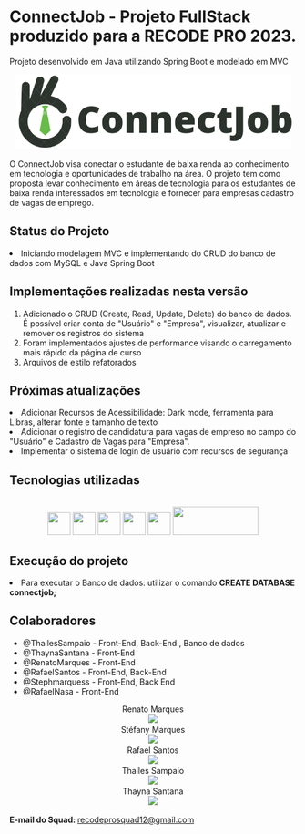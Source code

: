 #  ConnectJob - Projeto FullStack produzido para a RECODE PRO 2023.
Projeto desenvolvido em Java utilizando Spring Boot e modelado em MVC

<div align="center">
<img src="https://github.com/Squad12Rcd/squad12/blob/1b0d9a13ed050a50b096b333abccd234003da010/img/2.png">
</div>

<p> O ConnectJob visa conectar o estudante de baixa renda ao conhecimento em tecnologia e oportunidades de trabalho na área.
O projeto tem como proposta levar conhecimento em áreas de tecnologia para os estudantes de baixa renda interessados em tecnologia e fornecer para empresas cadastro de vagas de emprego. 
</p>
    
<h2> Status do Projeto</h2>

<li> Iniciando modelagem MVC e implementando do CRUD do banco de dados com MySQL e Java Spring Boot </strong> </li>

<h2> Implementações realizadas nesta versão </h2>
<ol>
<li> Adicionado o CRUD (Create, Read, Update, Delete) do banco de dados. É possível criar conta de "Usuário" e "Empresa", visualizar, atualizar e remover os registros do sistema </li>
<li> Foram implementados ajustes de performance visando o carregamento mais rápido da página de curso </li>
<li> Arquivos de estilo refatorados </li>
</ol>

<h2> Próximas atualizações </h2>

  <li> Adicionar Recursos de Acessibilidade: Dark mode, ferramenta para Libras, alterar fonte e tamanho de texto </li>  
  <li> Adicionar o registro de candidatura para vagas de empreso no campo do "Usuário" e Cadastro de Vagas para "Empresa". </li>
  <li> Implementar o sistema de login de usuário com recursos de segurança</li>
</ol>

<h2>Tecnologias utilizadas </h2>

<div style="display: inline_block" align="center"><br>
<img src="https://cdn.jsdelivr.net/gh/devicons/devicon/icons/html5/html5-plain.svg" width="40" height="40"/>
<img src="https://cdn.jsdelivr.net/gh/devicons/devicon/icons/css3/css3-plain.svg" width="40" height="40"/>
<img src="https://cdn.jsdelivr.net/gh/devicons/devicon/icons/javascript/javascript-plain.svg" width="40" height="40"/>
<img src="https://cdn.jsdelivr.net/gh/devicons/devicon/icons/mysql/mysql-original.svg" width="40" height="40"/>
<img src="https://upload.wikimedia.org/wikipedia/commons/thumb/b/b2/Bootstrap_logo.svg/512px-Bootstrap_logo.svg.png" width="40" height="40" /> 
<img src="https://upload.wikimedia.org/wikipedia/commons/4/44/Spring_Framework_Logo_2018.svg" width="150" height="50" /> 
</div>

<h2> Execução do projeto </h2>

<li> Para executar o Banco de dados: utilizar o comando <strong> CREATE DATABASE connectjob; </strong> </li>


<h2> Colaboradores </h2>
<ul>
  <li> @ThallesSampaio - Front-End, Back-End , Banco de dados </li>
  <li> @ThaynaSantana - Front-End </li>
  <li> @RenatoMarques - Front-End </li>
  <li> @RafaelSantos - Front-End, Back-End </li>
  <li> @Stephmarquess - Front-End, Back End </li>
  <li> @RafaelNasa - Front-End </li>
</ul>
<div align="center"> 

Renato Marques <br> <a href="https://www.linkedin.com/in/RenatoMarquesDavid" target="_blank"><img src="https://img.shields.io/badge/-LinkedIn-%230077B5?style=for-the-badge&logo=linkedin&logoColor=white" target="_blank"></a> <br>
Stéfany Marques <br> <a href="https://www.linkedin.com/in/stéfany-marques-4390a0281" target="_blank"><img src="https://img.shields.io/badge/-LinkedIn-%230077B5?style=for-the-badge&logo=linkedin&logoColor=white" target="_blank"></a> <br>
Rafael Santos <br> <a href="https://www.linkedin.com/in/rafael-dos-santos-433950267" target="_blank"><img src="https://img.shields.io/badge/-LinkedIn-%230077B5?style=for-the-badge&logo=linkedin&logoColor=white" target="_blank"></a> <br>
Thalles Sampaio <br> <a href="https://www.linkedin.com/in/thallessampaio" target="_blank"><img src="https://img.shields.io/badge/-LinkedIn-%230077B5?style=for-the-badge&logo=linkedin&logoColor=white" target="_blank"></a> <br>
Thayna Santana <br> <a href=" https://www.linkedin.com/in/thayss/" target="_blank"><img src="https://img.shields.io/badge/-LinkedIn-%230077B5?style=for-the-badge&logo=linkedin&logoColor=white" target="_blank"></a><br>

</div>

<strong> E-mail do Squad: </strong> recodeprosquad12@gmail.com

